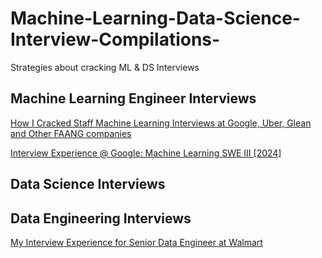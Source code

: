 # Machine-Learning-Data-Science-Interview-Compilations-
Strategies about cracking ML  &amp; DS Interviews 

## Machine Learning Engineer Interviews 
[How I Cracked Staff Machine Learning Interviews at Google, Uber, Glean and Other FAANG companies](https://medium.com/data-science-collective/how-i-cracked-staff-machine-learning-interviews-at-google-uber-glean-and-other-faang-companies-048cb7f38ca8)

[Interview Experience @ Google: Machine Learning SWE III [2024]](https://ihitsuperhuman.medium.com/interview-experience-google-machine-learning-swe-iii-2024-af44399f36d5)
## Data  Science  Interviews 



## Data  Engineering  Interviews 
[My Interview Experience for Senior Data Engineer at Walmart](https://medium.com/@think-data/my-interview-experience-for-senior-data-engineer-at-walmart-147ea4a6aadc)
